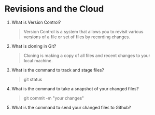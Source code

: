 # Revisions and the Cloud

1. What is Version Control?
   > Version Control is a system that allows you to revisit various versions of a file or set of files by recording changes.
2. What is cloning in Git?
   > Cloning is making a copy of all files and recent changes to your local machine.
3. What is the command to track and stage files?
   > git status
4. What is the command to take a snapshot of your changed files?
   > git commit -m "your changes"
5. What is the command to send your changed files to Github?